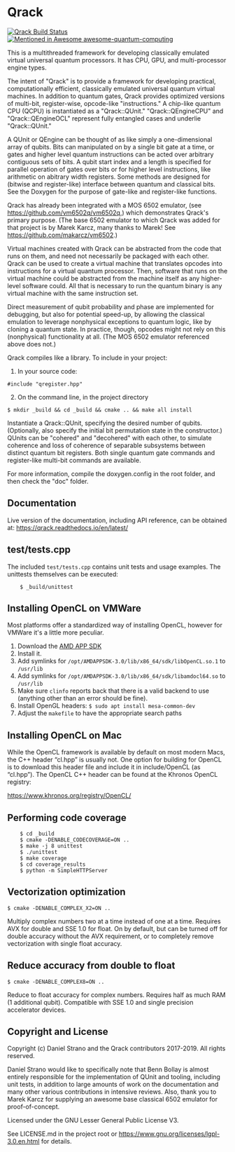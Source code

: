 # Qrack

[![Qrack Build Status](https://api.travis-ci.org/vm6502q/qrack.svg?branch=master)](https://travis-ci.org/vm6502q/qrack/builds) [![Mentioned in Awesome awesome-quantum-computing](https://awesome.re/mentioned-badge.svg)](https://github.com/desireevl/awesome-quantum-computing)

This is a multithreaded framework for developing classically emulated virtual universal quantum processors. It has CPU, GPU, and multi-processor engine types.

The intent of "Qrack" is to provide a framework for developing practical, computationally efficient, classically emulated universal quantum virtual machines. In addition to quantum gates, Qrack provides optimized versions of multi-bit, register-wise, opcode-like "instructions." A chip-like quantum CPU (QCPU) is instantiated as a "Qrack::QUnit." "Qrack::QEngineCPU" and "Qrack::QEngineOCL" represent fully entangled cases and underlie "Qrack::QUnit."

A QUnit or QEngine can be thought of as like simply a one-dimensional array of qubits. Bits can manipulated on by a single bit gate at a time, or gates and higher level quantum instructions can be acted over arbitrary contiguous sets of bits. A qubit start index and a length is specified for parallel operation of gates over bits or for higher level instructions, like arithmetic on abitrary width registers. Some methods are designed for (bitwise and register-like) interface between quantum and classical bits. See the Doxygen for the purpose of gate-like and register-like functions.

Qrack has already been integrated with a MOS 6502 emulator, (see https://github.com/vm6502q/vm6502q,) which demonstrates Qrack's primary purpose. (The base 6502 emulator to which Qrack was added for that project is by Marek Karcz, many thanks to Marek! See https://github.com/makarcz/vm6502.)

Virtual machines created with Qrack can be abstracted from the code that runs on them, and need not necessarily be packaged with each other. Qrack can be used to create a virtual machine that translates opcodes into instructions for a virtual quantum processor. Then, software that runs on the virtual machine could be abstracted from the machine itself as any higher-level software could. All that is necessary to run the quantum binary is any virtual machine with the same instruction set.

Direct measurement of qubit probability and phase are implemented for debugging, but also for potential speed-up, by allowing the classical emulation to leverage nonphysical exceptions to quantum logic, like by cloning a quantum state. In practice, though, opcodes might not rely on this (nonphysical) functionality at all. (The MOS 6502 emulator referenced above does not.)

Qrack compiles like a library. To include in your project:

1. In your source code:
```
#include "qregister.hpp"
```

2. On the command line, in the project directory

```
$ mkdir _build && cd _build && cmake .. && make all install
```

Instantiate a Qrack::QUnit, specifying the desired number of qubits. (Optionally, also specify the initial bit permutation state in the constructor.) QUnits can be "cohered" and "decohered" with each other, to simulate coherence and loss of coherence of separable subsystems between distinct quantum bit registers. Both single quantum gate commands and register-like multi-bit commands are available.

For more information, compile the doxygen.config in the root folder, and then check the "doc" folder.

## Documentation

Live version of the documentation, including API reference, can be obtained at: https://qrack.readthedocs.io/en/latest/

## test/tests.cpp

The included `test/tests.cpp` contains unit tests and usage examples. The unittests themselves can be executed:

```
    $ _build/unittest
```

## Installing OpenCL on VMWare

Most platforms offer a standardized way of installing OpenCL, however for VMWare it's a little more peculiar.

1.  Download the [AMD APP SDK](https://developer.amd.com/amd-accelerated-parallel-processing-app-sdk/)
1.  Install it.
1.  Add symlinks for `/opt/AMDAPPSDK-3.0/lib/x86_64/sdk/libOpenCL.so.1` to `/usr/lib`
1.  Add symlinks for `/opt/AMDAPPSDK-3.0/lib/x86_64/sdk/libamdocl64.so` to `/usr/lib`
1.  Make sure `clinfo` reports back that there is a valid backend to use (anything other than an error should be fine).
1.  Install OpenGL headers: `$ sudo apt install mesa-common-dev`
1.  Adjust the `makefile` to have the appropriate search paths

## Installing OpenCL on Mac

While the OpenCL framework is available by default on most modern Macs, the C++ header “cl.hpp” is usually not. One option for building for OpenCL is to download this header file and include it in include/OpenCL (as “cl.hpp”). The OpenCL C++ header can be found at the Khronos OpenCL registry:

https://www.khronos.org/registry/OpenCL/

## Performing code coverage

```
    $ cd _build
    $ cmake -DENABLE_CODECOVERAGE=ON ..
    $ make -j 8 unittest
    $ ./unittest
    $ make coverage
    $ cd coverage_results
    $ python -m SimpleHTTPServer
```

## Vectorization optimization

```
$ cmake -DENABLE_COMPLEX_X2=ON ..
```
Multiply complex numbers two at a time instead of one at a time. Requires AVX for double and SSE 1.0 for float. On by default, but can be turned off for double accuracy without the AVX requirement, or to completely remove vectorization with single float accuracy.

## Reduce accuracy from double to float

```
$ cmake -DENABLE_COMPLEX8=ON ..
```
Reduce to float accuracy for complex numbers. Requires half as much RAM (1 additional qubit). Compatible with SSE 1.0 and single precision accelerator devices.

## Copyright and License

Copyright (c) Daniel Strano and the Qrack contributors 2017-2019. All rights reserved.

Daniel Strano would like to specifically note that Benn Bollay is almost entirely responsible for the implementation of QUnit and tooling, including unit tests, in addition to large amounts of work on the documentation and many other various contributions in intensive reviews. Also, thank you to Marek Karcz for supplying an awesome base classical 6502 emulator for proof-of-concept.

Licensed under the GNU Lesser General Public License V3.

See LICENSE.md in the project root or https://www.gnu.org/licenses/lgpl-3.0.en.html for details.
